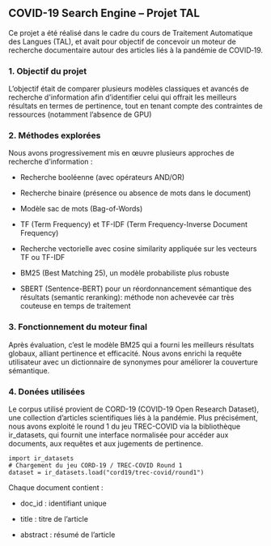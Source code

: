 ## COVID-19 Search Engine – Projet TAL

Ce projet a été réalisé dans le cadre du cours de Traitement Automatique des Langues (TAL), 
et avait pour objectif de concevoir un moteur de recherche documentaire autour des articles liés à la pandémie de COVID‑19.

### 1. Objectif du projet 
L’objectif était de comparer plusieurs modèles classiques et avancés de recherche d'information afin d’identifier celui qui offrait les meilleurs résultats en termes de pertinence, tout en tenant compte des contraintes de ressources (notamment l’absence de GPU)

### 2. Méthodes explorées 
Nous avons progressivement mis en œuvre plusieurs approches de recherche d’information :

- Recherche booléenne (avec opérateurs AND/OR)

- Recherche binaire (présence ou absence de mots dans le document)

- Modèle sac de mots (Bag-of-Words)

- TF (Term Frequency) et TF-IDF (Term Frequency-Inverse Document Frequency)

- Recherche vectorielle avec cosine similarity appliquée sur les vecteurs TF ou TF-IDF

- BM25 (Best Matching 25), un modèle probabiliste plus robuste

- SBERT (Sentence-BERT) pour un réordonnancement sémantique des résultats (semantic reranking): méthode non achevevée car très couteuse en temps de traitement 

### 3. Fonctionnement du moteur final 
Après évaluation, c’est le modèle BM25 qui a fourni les meilleurs résultats globaux, alliant pertinence et efficacité.
Nous avons enrichi la requête utilisateur avec un dictionnaire de synonymes pour améliorer la couverture sémantique.

### 4. Donées utilisées 
Le corpus utilisé provient de CORD-19 (COVID-19 Open Research Dataset), une collection d’articles scientifiques liés à la pandémie. Plus précisément, nous avons exploité le round 1 du jeu TREC-COVID via la bibliothèque ir_datasets, qui fournit une interface normalisée pour accéder aux documents, aux requêtes et aux jugements de pertinence.

```
import ir_datasets
# Chargement du jeu CORD-19 / TREC-COVID Round 1
dataset = ir_datasets.load("cord19/trec-covid/round1")

```

Chaque document contient :

- doc_id : identifiant unique

- title : titre de l’article


- abstract : résumé de l’article

